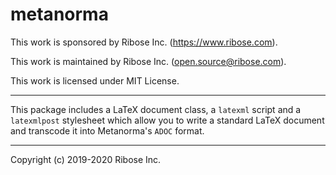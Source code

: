 # metanorma

This work is sponsored by Ribose Inc. (<https://www.ribose.com>).

This work is maintained by Ribose Inc. (<open.source@ribose.com>).
 
This work is licensed under MIT License.

---

This package includes a LaTeX document class, a `latexml` script and a `latexmlpost` stylesheet which allow you to write a standard LaTeX document and transcode it into Metanorma's `ADOC` format.

---

Copyright (c) 2019-2020 Ribose Inc.